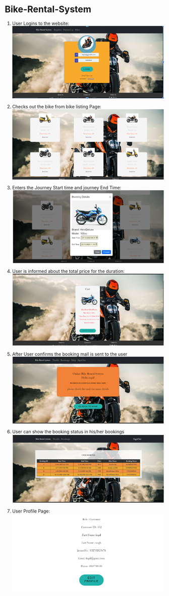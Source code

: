 # Bike-Rental-System
1. User Logins to the website:
![login](bike_rental_screenshots/login.PNG)

2. Checks out the bike from bike listing Page:
![bike_listing](bike_rental_screenshots/bike_listing.PNG)

3. Enters the Journey Start time and journey End Time:
![bike_modal](bike_rental_screenshots/bike_modal.PNG)

4. User is informed about the total price for the duration:
![bike_cart](bike_rental_screenshots/bike_cart.PNG)

5. After User confirms the booking mail is sent to the user 
![bike_booking_confirmed](bike_rental_screenshots/bike_booking_confirmed.PNG)
6. User can show the booking status in his/her bookings
![booking_bike](bike_rental_screenshots/booking_bike.PNG)

7. User Profile Page:
![bike_profile](bike_rental_screenshots/bike_profile.PNG)









